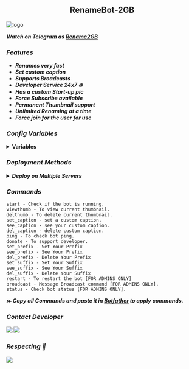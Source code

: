 <h2 align="center">
    RenameBot-2GB
</h2>

<img src="https://envs.sh/RQS.jpg" alt="logo" target="/blank">

_**Watch on Telegram as [Rename2GB](https://t.me/rename2GBbot)**_

### _Features_
<b><i>
- Renames very fast
- Set custom caption
- Supports Broadcasts
- Developer Service 24x7 🔥
- Has a custom Start-up pic
- Force Subscribe available
- Permanent Thumbnail support
- Unlimited Renaming at a time
- Force join for the user for use
</b></i>

### _Config Variables_

<details><summary><b>Variables</summary></b></summary>

* [`API_ID`] - _**From  <a href='https://my.telegram.org/'>Telegram Auth**_</a>
* [`API_HASH`] - _**From <a href='https://my.telegram.org/'>Telegram Auth**_</a>
* [`BOT_TOKEN`] - _**From <a href='https://t.me/botfather'>BotFather**_</a>
* [`ADMIN`] - **_Admin user id_**
* [`DB_URL`] - _**Your<a href='https://cloud.mongodb.com/'> MongoDB Url**_</a>
* [`DB_NAME`] - _**Your <a href='https://cloud.mongodb.com/'>MongoDB database Name**_</a> _`Optional`_
* [`LOG_CHANNEL`] - _**Bot Log Channel. Id startswith -100**_
* [`FORCE_SUB`] - _**Force Sub Channel without @**_ _`Optional`_
* [`START_PIC`] - _**Start message photo**_ _`Optional`_
</details>

### _Deployment Methods_

<details><summary><b><i>Deploy on Multiple Servers</i></summary></b></summary>

<details><summary><b><i>Deploy To Heroku</i></b></summary>
<p>
<br>
<a href="https://heroku.com/deploy?template=https://github.com/MyselfNeon/RenameBot-2GB">
  <img src="https://www.herokucdn.com/deploy/button.svg" alt="Deploy To Heroku">
</a>
</p>
</details>

<details><summary><b><i>Deploy To Koyeb</i></b></summary>
<i>The fastest way to deploy the application is to click the Deploy to Koyeb button below.</i>

[![Deploy to Koyeb](https://www.koyeb.com/static/images/deploy/button.svg)](https://app.koyeb.com/deploy?type=git&repository=https://github.com/MyselfNeon/RenameBot-2GB)
</details>

<details><summary><b><i>Deploy on Railway</i></b></summary>
<a href="https://railway.app/new/template/y0ryFO">
<img src="https://railway.app/button.svg" alt="Deploy on Railway">
</a>
</details>

<details><summary><i><b>Deploy To Render</b></i></summary>
<br>
<a href="https://render.com/deploy?repo=https://github.com/MyselfNeon/RenameBot-2GB">
<img src="https://render.com/images/deploy-to-render-button.svg" alt="Deploy to Render">
</a>
</details>

<details><summary><b><i>Deploy To VPS</i></b></summary>
<p>
<pre>
Use VPS Branch
git clone https://github.com/MyselfNeon/RenameBot-2GB
# Install Packages
pip3 install -U -r requirements.txt
Edit config.py with variables as given below then run bot
python3 bot.py
</pre>
</p>
</details>

</details>

### _Commands_

```
start - Check if the bot is running.
viewthumb - To view current thumbnail.
delthumb - To delete current thumbnail.
set_caption - set a custom caption.
see_caption - see your custom caption.
del_caption - delete custom caption.
ping - To check bot ping.
donate - To support developer.
set_prefix - Set Your Prefix
see_prefix - See Your Prefix
del_prefix - Delete Your Prefix
set_suffix - Set Your Suffix
see_suffix - See Your Suffix
del_suffix - Delete Your Suffix
restart - To restart the bot [FOR ADMINS ONLY]
broadcast - Message Broadcast command [FOR ADMINS ONLY].
status - Check bot status [FOR ADMINS ONLY].
```
<b><i>⪼ Copy all Commands and paste it in <a href='https://t.me/botfather'>Botfather</a> to apply commands.

<h3>Contact Developer</h3>

<a href="https://telegram.me/OnionXbot"><img src="https://img.shields.io/badge/-Contact%20Dev-blue.svg?style=for-the-badge&logo=Telegram"></a>
<a href="https://telegram.me/neonfiles"><img src="https://img.shields.io/badge/-Update%20Channel-blue.svg?style=for-the-badge&logo=Telegram"></a>

### Respecting 🌊

<a href="https://github.com/myselfneon"><img src="https://img.shields.io/badge/-Developer%20-red.svg?style=for-the-badge&logo=Github"></a>
<a href='https://github.com/myselfnron'></a>
